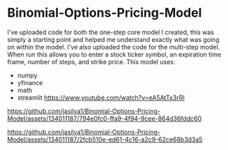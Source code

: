 # Binomial-Options-Pricing-Model

I've uploaded code for both the one-step core model I created, this was simply a starting point and helped me understand exactly what was going on within the model.
I've also uploaded the code for the multi-step model. When run this allows you to enter a stock ticker symbol, an expiration time frame, number of steps, and strike price. 
This model uses:
- numpy
- yfinance
- math
- streamlit
https://www.youtube.com/watch?v=eA5AtTx3rRI

https://github.com/jasilva1/Binomial-Options-Pricing-Model/assets/134011187/794e0fc0-ffa9-4f94-9cee-864d36fddc60

https://github.com/jasilva1/Binomial-Options-Pricing-Model/assets/134011187/2fcb510e-ed61-4c16-a2c9-62ce68b3d3a5
